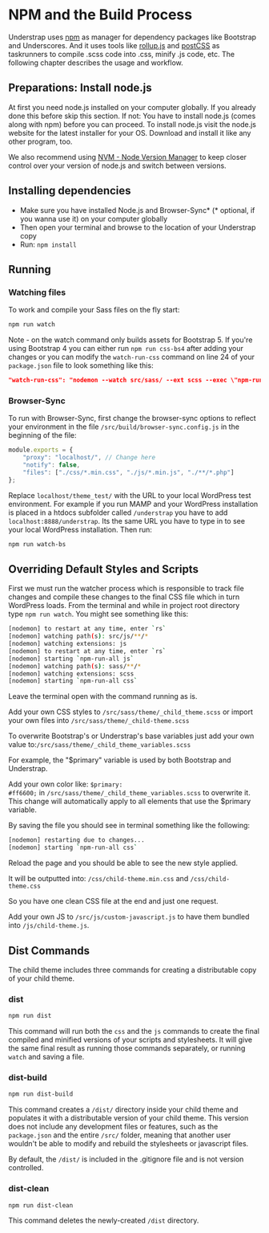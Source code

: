# NPM and the Build Process

Understrap uses [npm](https://www.npmjs.com/) as manager for dependency packages like Bootstrap and Underscores. And it uses tools like [rollup.js](https://www.rollupjs.org/) and [postCSS](https://postcss.org) as taskrunners to compile .scss code into .css, minify .js code, etc. The following chapter describes the usage and workflow.

## Preparations: Install node.js

At first you need node.js installed on your computer globally. If you already done this before skip this section. If not: You have to install node.js (comes along with npm) before you can proceed.
To install node.js visit the node.js website for the latest installer for your OS. Download and install it like any other program, too.

We also recommend using [NVM - Node Version Manager](https://github.com/nvm-sh/nvm) to keep closer control over your version of node.js and switch between versions.

## Installing dependencies

- Make sure you have installed Node.js and Browser-Sync* (* optional, if you wanna use it) on your computer globally
- Then open your terminal and browse to the location of your Understrap copy
- Run: `npm install`

## Running

### Watching files
To work and compile your Sass files on the fly start:

```bash
npm run watch
```

Note - on the watch command only builds assets for Bootstrap 5. If you're using Bootstrap 4 you can either run `npm run css-bs4` after adding your changes or you can modify the `watch-run-css` command on line 24 of your `package.json` file to look something like this:

```json
"watch-run-css": "nodemon --watch src/sass/ --ext scss --exec \"npm-run-all css-bs4\"",
```

### Browser-Sync

To run with Browser-Sync, first change the browser-sync options to reflect your environment in the file `/src/build/browser-sync.config.js` in the beginning of the file:

```javascript
module.exports = {
	"proxy": "localhost/", // Change here
	"notify": false,
	"files": ["./css/*.min.css", "./js/*.min.js", "./**/*.php"]
};
```

Replace `localhost/theme_test/` with the URL to your local WordPress test environment.
For example if you run MAMP and your WordPress installation is placed in a htdocs subfolder called `/understrap` you have to add `localhost:8888/understrap`. Its the same URL you have to type in to see your local WordPress installation. Then run: 

```bash
npm run watch-bs
```

## Overriding Default Styles and Scripts

First we must run the watcher process which is responsible to track file changes and compile these changes to the final CSS file which in turn WordPress loads. From the terminal and while in project root directory type `npm run watch`. You might see something like this:

```bash
[nodemon] to restart at any time, enter `rs`
[nodemon] watching path(s): src/js/**/*
[nodemon] watching extensions: js
[nodemon] to restart at any time, enter `rs`
[nodemon] starting `npm-run-all js`
[nodemon] watching path(s): sass/**/*
[nodemon] watching extensions: scss
[nodemon] starting `npm-run-all css`
```

Leave the terminal open with the command running as is.

Add your own CSS styles to `/src/sass/theme/_child_theme.scss` or import your own files into `/src/sass/theme/_child-theme.scss`

To overwrite Bootstrap's or Understrap's base variables just add your own value to:`/src/sass/theme/_child_theme_variables.scss`

For example, the "$primary" variable is used by both Bootstrap and Understrap.

Add your own color like: `$primary: #ff6600;` in `/src/sass/theme/_child_theme_variables.scss` to overwrite it. This change will automatically apply to all elements that use the $primary variable.

By saving the file you should see in terminal something like the following:

```bash
[nodemon] restarting due to changes...
[nodemon] starting `npm-run-all css`
```

Reload the page and you should be able to see the new style applied.

It will be outputted into: `/css/child-theme.min.css` and `/css/child-theme.css`

So you have one clean CSS file at the end and just one request.

Add your own JS to `/src/js/custom-javascript.js` to have them bundled into `/js/child-theme.js`.

## Dist Commands

The child theme includes three commands for creating a distributable copy of your child theme. 

### dist

```bash
npm run dist
```

This command will run both the `css` and the `js` commands to create the final compiled and minified versions of your scripts and stylesheets. It will give the same final result as running those commands separately, or running `watch` and saving a file. 

### dist-build

```bash
npm run dist-build
```

This command creates a `/dist/` directory inside your child theme and populates it with a distributable version of your child theme. This version does not include any development files or features, such as the `package.json` and the entire `/src/` folder, meaning that another user wouldn't be able to modify and rebuild the stylesheets or javascript files.

By default, the `/dist/` is included in the .gitignore file and is not version controlled. 

### dist-clean


```bash
npm run dist-clean
```

This command deletes the newly-created `/dist` directory.
